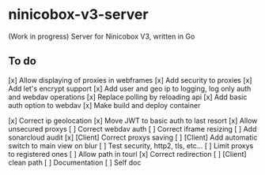 # ninicobox-v3-server
(Work in progress) Server for Ninicobox V3, written in Go

## To do

[x] Allow displaying of proxies in webframes
[x] Add security to proxies
[x] Add let's encrypt support
[x] Add user and geo ip to logging, log only auth and webdav operations
[x] Replace polling by reloading api
[x] Add basic auth option to webdav
[x] Make build and deploy container

[x] Correct ip geolocation
[x] Move JWT to basic auth to last resort
[x] Allow unsecured proxys
[ ] Correct webdav auth
[ ] Correct iframe resizing
[ ] Add sonarcloud audit
[x] [Client] Correct proxys saving
[ ] [Client] Add automatic switch to main view on blur
[ ] Test security, http2, tls, etc...
[ ] Limit proxys to registered ones
[ ] Allow path in tourl
[x] Correct redirection
[ ] [Client] clean path
[ ] Documentation
[ ] Self doc
